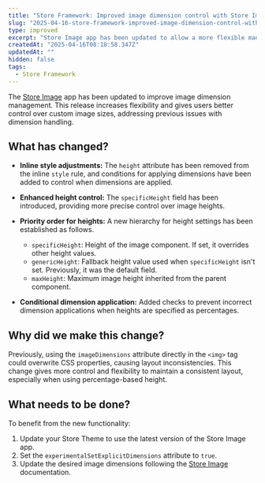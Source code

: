 ```yaml
---
title: "Store Framework: Improved image dimension control with Store Image"
slug: "2025-04-16-store-framework-improved-image-dimension-control-with-store-image"
type: improved
excerpt: "Store Image app has been updated to allow a more flexible management of image dimensions."
createdAt: "2025-04-16T08:18:58.347Z"
updatedAt: ""
hidden: false
tags:
  - Store Framework
---
```


The [Store Image](https://developers.vtex.com/docs/apps/vtex.store-image) app has been updated to improve image dimension management. This release increases flexibility and gives users better control over custom image sizes, addressing previous issues with dimension handling.

## What has changed?

- **Inline style adjustments:** The `height` attribute has been removed from the inline `style` rule, and conditions for applying dimensions have been added to control when dimensions are applied.
- **Enhanced height control:** The `specificHeight` field has been introduced, providing more precise control over image heights.
- **Priority order for heights:** A new hierarchy for height settings has been established as follows.
  - `specificHeight`: Height of the image component. If set, it overrides other height values.
  - `genericHeight`: Fallback height value used when `specificHeight` isn't set. Previously, it was the default field.
  - `maxHeight`: Maximum image height inherited from the parent component.

- **Conditional dimension application:** Added checks to prevent incorrect dimension applications when heights are specified as percentages.

## Why did we make this change?

Previously, using the `imageDimensions` attribute directly in the `<img>` tag could overwrite CSS properties, causing layout inconsistencies. This change gives more control and flexibility to maintain a consistent layout, especially when using percentage-based height.

## What needs to be done?

To benefit from the new functionality:

1. Update your Store Theme to use the latest version of the Store Image app.
2. Set the `experimentalSetExplicitDimensions` attribute to `true`.
3. Update the desired image dimensions following the [Store Image](https://developers.vtex.com/docs/apps/vtex.store-image) documentation.
